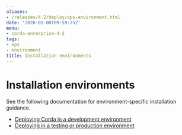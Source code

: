 ```yaml
---
aliases:
- /releases/4.2/deploy/ops-environment.html
date: '2020-01-08T09:59:25Z'
menu:
- corda-enterprise-4-2
tags:
- ops
- environment
title: Installation environments
---
```



# Installation environments

See the following documentation for environment-specific installation guidance.



* [Deploying Corda in a development environment](env-dev.md)
* [Deploying in a testing or production environment](env-prod-test.md)




